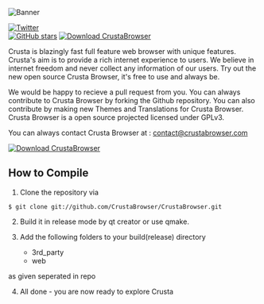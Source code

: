 ![Banner](https://github.com/CrustaBrowser/CrustaBrowser/blob/master/banner.png) 

[![Twitter](https://img.shields.io/twitter/url/https/github.com/CrustaBrowser/CrustaBrowser.svg?style=social)](https://twitter.com/intent/tweet?text=Wow:&url=%5Bobject%20Object%5D)  
[![GitHub stars](https://img.shields.io/github/stars/CrustaBrowser/CrustaBrowser.svg)](https://github.com/CrustaBrowser/CrustaBrowser/stargazers) 
[![Download CrustaBrowser](https://img.shields.io/sourceforge/dt/crustabrowser.svg)](https://sourceforge.net/projects/crustabrowser/files/latest/download)

Crusta is blazingly fast full feature web browser with unique features. Crusta's aim is to provide a rich internet experience to users. We believe in internet freedom and never collect any information of our users.
Try out the new open source Crusta Browser, it's free to use and always be.

We would be happy to recieve a pull request from you. You can always contribute to Crusta Browser by forking the Github repository. You can also contribute by making new Themes and Translations for Crusta Browser. Crusta Browser is a open source projected licensed under GPLv3.

You can always contact Crusta Browser at : contact@crustabrowser.com

[![Download CrustaBrowser](https://a.fsdn.com/con/app/sf-download-button)](https://sourceforge.net/projects/crustabrowser/files/latest/download)

## How to Compile ##

1. Clone the repository via

```$ git clone git://github.com/CrustaBrowser/CrustaBrowser.git```

2. Build it in release mode by qt creator or use qmake.

3. Add the following folders to your build(release) directory
    * 3rd_party
    * web
  
 as given seperated in repo
 
4. All done - you are now ready to explore Crusta

